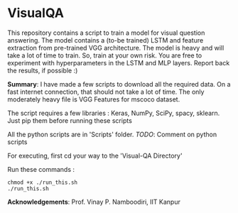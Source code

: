 VisualQA
========

This repository contains a script to train a model for visual question answering. The model contains a (to-be trained) LSTM and feature extraction from pre-trained VGG architecture. The model is heavy and will take a lot of time to train. So, train at your own risk. You are free to experiment with hyperparameters in the LSTM and MLP layers. Report back the results, if possible :)

**Summary**:
I have made a few scripts to download all the required data. On a fast internet connection, that should not take a lot of time. The only moderately heavy file is VGG Features for mscoco dataset.

The script requires a few libraries : Keras, NumPy, SciPy, spacy, sklearn.
Just pip them before running these scripts

All the python scripts are in 'Scripts' folder.
*TODO*: Comment on python scripts

For executing, first cd your way to the 'Visual-QA Directory'

Run these commands :
```
chmod +x ./run_this.sh
./run_this.sh
```

**Acknowledgements**:
Prof. Vinay P. Namboodiri, IIT Kanpur
